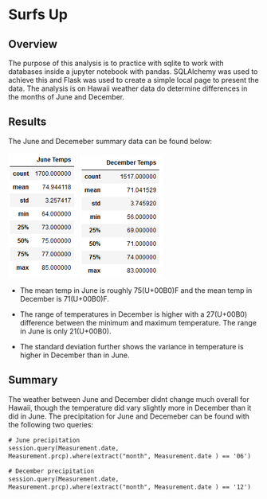 # Surfs Up

## Overview

The purpose of this analysis is to practice with sqlite to work with databases inside a jupyter notebook with pandas. SQLAlchemy was used to achieve this and Flask was used to create a simple local page to present the data. The analysis is on Hawaii weather data do determine differences in the months of June and December.

## Results

The June and Decemeber summary data can be found below:

![june_temps.PNG](https://github.com/mcwatts88/surfs_up/blob/main/Resources/june_temps.PNG) ![dec_temps.PNG](https://github.com/mcwatts88/surfs_up/blob/main/Resources/dec_temps.PNG)

* The mean temp in June is roughly 75(U+00B0)F and the mean temp in December is 71(U+00B0)F.

* The range of temperatures in December is higher with a 27(U+00B0) difference between the minimum and maximum temperature. The range in June is only 21(U+00B0).

* The standard deviation further shows the variance in temperature is higher in December than in June.

## Summary

The weather between June and December didnt change much overall for Hawaii, though the temperature did vary slightly more in December than it did in June. The precipitation for June and Decemeber can be found with the following two queries:

```
# June precipitation
session.query(Measurement.date, Measurement.prcp).where(extract("month", Measurement.date ) == '06')
```

```
# December precipitation
session.query(Measurement.date, Measurement.prcp).where(extract("month", Measurement.date ) == '12')
```